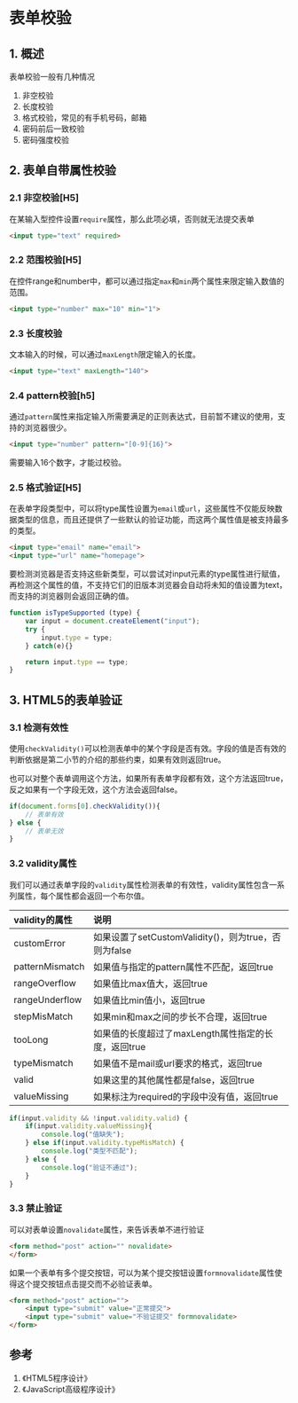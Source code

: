 # 表单校验

## 1. 概述

表单校验一般有几种情况

1. 非空校验
2. 长度校验
3. 格式校验，常见的有手机号码，邮箱
4. 密码前后一致校验
5. 密码强度校验

## 2. 表单自带属性校验

### 2.1 非空校验[H5]

在某输入型控件设置`require`属性，那么此项必填，否则就无法提交表单

```html
<input type="text" required>
```

### 2.2 范围校验[H5]

在控件range和number中，都可以通过指定`max`和`min`两个属性来限定输入数值的范围。

```html
<input type="number" max="10" min="1">
```

### 2.3 长度校验

文本输入的时候，可以通过`maxLength`限定输入的长度。

```html
<input type="text" maxLength="140">
```

### 2.4 pattern校验[h5]

通过`pattern`属性来指定输入所需要满足的正则表达式，目前暂不建议的使用，支持的浏览器很少。

```html
<input type="number" pattern="[0-9]{16}">
```

需要输入16个数字，才能过校验。

### 2.5 格式验证[H5]

在表单字段类型中，可以将type属性设置为`email`或`url`，这些属性不仅能反映数据类型的信息，而且还提供了一些默认的验证功能，而这两个属性值是被支持最多的类型。

```html
<input type="email" name="email">
<input type="url" name="homepage">
```

要检测浏览器是否支持这些新类型，可以尝试对input元素的type属性进行赋值，再检测这个属性的值，不支持它们的旧版本浏览器会自动将未知的值设置为text，而支持的浏览器则会返回正确的值。

```javascript
function isTypeSupported (type) {
    var input = document.createElement("input");
    try {
        input.type = type;
    } catch(e){}

    return input.type == type;
}
```

## 3. HTML5的表单验证

### 3.1 检测有效性

使用`checkValidity()`可以检测表单中的某个字段是否有效。字段的值是否有效的判断依据是第二小节的介绍的那些约束，如果有效则返回true。

也可以对整个表单调用这个方法，如果所有表单字段都有效，这个方法返回true，反之如果有一个字段无效，这个方法会返回false。

```javascript
if(document.forms[0].checkValidity()){
    // 表单有效
} else {
    // 表单无效
}
```

### 3.2 validity属性

我们可以通过表单字段的`validity`属性检测表单的有效性，validity属性包含一系列属性，每个属性都会返回一个布尔值。

|validity的属性|说明|
|:--|:--|
|customError|如果设置了setCustomValidity()，则为true，否则为false|
|patternMismatch|如果值与指定的pattern属性不匹配，返回true|
|rangeOverflow|如果值比max值大，返回true|
|rangeUnderflow|如果值比min值小，返回true|
|stepMisMatch|如果min和max之间的步长不合理，返回true|
|tooLong|如果值的长度超过了maxLength属性指定的长度，返回true|
|typeMismatch|如果值不是mail或url要求的格式，返回true|
|valid|如果这里的其他属性都是false，返回true|
|valueMissing|如果标注为required的字段中没有值，返回true|

```javascript
if(input.validity && !input.validity.valid) {
    if(input.validity.valueMissing){
        console.log("值缺失");
    } else if(input.validity.typeMisMatch) {
        console.log("类型不匹配");
    } else {
        console.log("验证不通过");
    }
}
```

### 3.3 禁止验证

可以对表单设置`novalidate`属性，来告诉表单不进行验证

```html
<form method="post" action="" novalidate>
</form>
```

如果一个表单有多个提交按钮，可以为某个提交按钮设置`formnovalidate`属性使得这个提交按钮点击提交而不必验证表单。

```html
<form method="post" action="">
    <input type="submit" value="正常提交">
    <input type="submit" value="不验证提交" formnovalidate>
</form>
```

## 参考

1. 《HTML5程序设计》
2. 《JavaScript高级程序设计》
